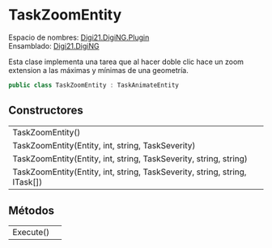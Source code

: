 # TaskZoomEntity

Espacio de nombres: [Digi21.DigiNG.Plugin](../)  
Ensamblado: [Digi21.DigiNG](../../digi21.diging/)

Esta clase implementa una tarea que al hacer doble clic hace un zoom extension a las máximas y mínimas de una geometría.

```csharp
public class TaskZoomEntity : TaskAnimateEntity
```

## Constructores

|  |  |
| :--- | :--- |
| TaskZoomEntity\(\) |  |
| TaskZoomEntity\(Entity, int, string, TaskSeverity\) |  |
| TaskZoomEntity\(Entity, int, string, TaskSeverity, string, string\) |  |
| TaskZoomEntity\(Entity, int, string, TaskSeverity, string, string, ITask\[\]\) |  |

## Métodos

|  |  |
| :--- | :--- |
| Execute\(\) |  |

